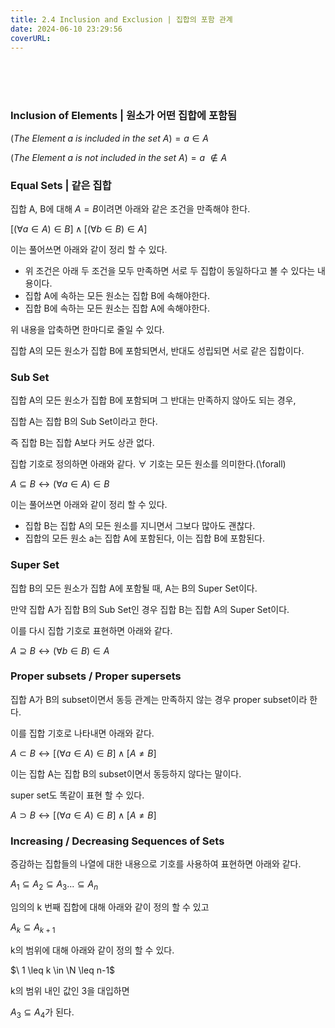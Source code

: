 ```yaml
---
title: 2.4 Inclusion and Exclusion | 집합의 포함 관계
date: 2024-06-10 23:29:56
coverURL: 
---
```

<br />
<br />
<br />

### Inclusion of Elements | 원소가 어떤 집합에 포함됨

$(The\ Element\ a\ is\ included\ in\ the\ set\ A)=a\in A$

$(The\ Element\ a\ is\ not\ included\ in\ the\ set\ A)=a\ \notin  A$

### Equal Sets | 같은 집합

집합 A, B에 대해 $A=B$이려면 아래와 같은 조건을 만족해야 한다.

$[(\forall a \in A)\in B] \wedge [(\forall b \in B)\in A]$

이는 풀어쓰면 아래와 같이 정리 할 수 있다.

- 위 조건은 아래 두 조건을 모두 만족하면 서로 두 집합이 동일하다고 볼 수 있다는 내용이다.
- 집합 A에 속하는 모든 원소는 집합 B에 속해야한다.
- 집합 B에 속하는 모든 원소는 집합 A에 속해야한다.

위 내용을 압축하면 한마디로 줄일 수 있다.

집합 A의 모든 원소가 집합 B에 포함되면서, 반대도 성립되면 서로 같은 집합이다.

### Sub Set

집합 A의 모든 원소가 집합 B에 포함되며 그 반대는 만족하지 않아도 되는 경우,

집합 A는 집합 B의 Sub Set이라고 한다.

즉 집합 B는 집합 A보다 커도 상관 없다.

집합 기호로 정의하면 아래와 같다.
$\forall$ 기호는 모든 원소를 의미한다.(\forall)

$A\subseteq B \longleftrightarrow (\forall a \in A) \in B$

이는 풀어쓰면 아래와 같이 정리 할 수 있다.

- 집합 B는 집합 A의 모든 원소를 지니면서 그보다 많아도 괜찮다.
- 집합의 모든 원소 a는 집합 A에 포함된다, 이는 집합 B에 포함된다.

### Super Set

집합 B의 모든 원소가 집합 A에 포함될 때, A는 B의 Super Set이다.

만약 집합 A가 집합 B의 Sub Set인 경우 집합 B는 집합 A의 Super Set이다.

이를 다시 집합 기호로 표현하면 아래와 같다.

$A\supseteq B \longleftrightarrow (\forall b \in B)\in A$

### Proper subsets / Proper supersets

집합 A가 B의 subset이면서 동등 관계는 만족하지 않는 경우 proper subset이라 한다.

이를 집합 기호로 나타내면 아래와 같다.

$A \subset B \longleftrightarrow [(\forall a \in A) \in B] \wedge [A \ne B]$

이는 집합 A는 집합 B의 subset이면서 동등하지 않다는 말이다.

super set도 똑같이 표현 할 수 있다.

$A \supset B \longleftrightarrow [(\forall a \in A) \in B] \wedge  [A\ne B]$

### Increasing / Decreasing Sequences of  Sets

증감하는 집합들의 나열에 대한 내용으로 기호를 사용하여 표현하면 아래와 같다.

$A_1 \subseteq A_2 \subseteq A_3...\subseteq A_n$ 

임의의 k 번째 집합에 대해 아래와 같이 정의 할 수 있고

$A_k \subseteq A_{k+1}$

k의 범위에 대해 아래와 같이 정의 할 수 있다.

$\ 1 \leq k \in \N \leq n-1$

k의 범위 내인 값인 3을 대입하면

$A_3\subseteq A_4$가 된다.